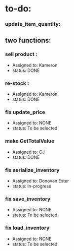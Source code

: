 # to-do:

### update_item_quantity:

## two functions:

### sell product :
- Assigned to: Kameron
- status: DONE

### re-stock :
- Assigned to: Kameron
- status: DONE

### fix update_price
- Assigned to: NONE
- status: To be selected

### make GetTotalValue
- Assigned to: CJ
- status: DONE

### fix serialize_inventory
- Assigned to: Donovan Ester
- status: In-progress

### fix save_inventory
- Assigned to: NONE
- status: To be selected

### fix load_inventory
- Assigned to: NONE
- status: To be selected
